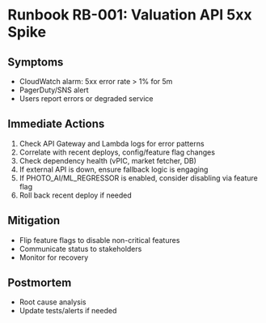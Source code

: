 # Runbook RB-001: Valuation API 5xx Spike

## Symptoms
- CloudWatch alarm: 5xx error rate > 1% for 5m
- PagerDuty/SNS alert
- Users report errors or degraded service

## Immediate Actions
1. Check API Gateway and Lambda logs for error patterns
2. Correlate with recent deploys, config/feature flag changes
3. Check dependency health (vPIC, market fetcher, DB)
4. If external API is down, ensure fallback logic is engaging
5. If PHOTO_AI/ML_REGRESSOR is enabled, consider disabling via feature flag
6. Roll back recent deploy if needed

## Mitigation
- Flip feature flags to disable non-critical features
- Communicate status to stakeholders
- Monitor for recovery

## Postmortem
- Root cause analysis
- Update tests/alerts if needed
